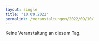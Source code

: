 ```yaml
---
layout: single
title: "10.09.2022"
permalink: /veranstaltungen/2022/09/10/
---
```


Keine Veranstaltung an diesem Tag.
